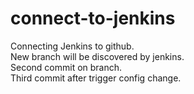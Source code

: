 # connect-to-jenkins

Connecting Jenkins to github.<br>
New branch will be discovered by jenkins.<br>
Second commit on branch.<br>
Third commit after trigger config change.<br>

